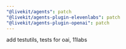 ```yaml
---
"@livekit/agents": patch
"@livekit/agents-plugin-elevenlabs": patch
"@livekit/agents-plugin-openai": patch
---
```


add testutils, tests for oai, 11labs
